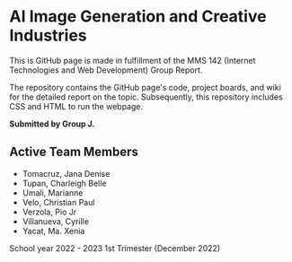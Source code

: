 # AI Image Generation and Creative Industries
This is GitHub page is made in fulfillment of the MMS 142 (Internet Technologies and Web Development) Group Report. 

The repository contains the GitHub page's code, project boards, and wiki for the detailed report on the topic. Subsequently, this repository includes CSS and HTML to run the webpage.

**Submitted by Group J.** 

## Active Team Members
- Tomacruz, Jana Denise
- Tupan, Charleigh Belle
- Umali, Marianne
- Velo, Christian Paul
- Verzola, Pio Jr
- Villanueva, Cyrille
- Yacat, Ma. Xenia

School year 2022 - 2023
1st Trimester (December 2022)

